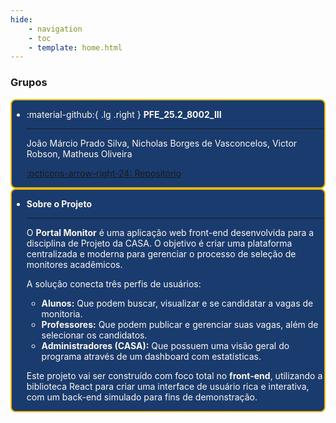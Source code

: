 ```yaml
---
hide:
    - navigation
    - toc
    - template: home.html
---
```


### Grupos

<div class="grid cards" style="background-color: #1A3B6E; color: #FCF8ED; border: 2px solid #F2B705; border-radius: 8px;" markdown>

-   :material-github:{ .lg .right } __PFE_25.2_8002_III__

    ---

    João Márcio Prado Silva, Nicholas Borges de Vasconcelos, Victor Robson, Matheus Oliveira

    [:octicons-arrow-right-24: Repositório](https://github.com/Projetos-de-Extensao/PFE_25.2_8002_III)

</div>

<div class="grid cards" style="background-color: #1A3B6E; color: #FCF8ED; border: 2px solid #F2B705; border-radius: 8px;" markdown>

-   __Sobre o Projeto__

    ---

    O **Portal Monitor** é uma aplicação web front-end desenvolvida para a disciplina de Projeto da CASA. O objetivo é criar uma plataforma centralizada e moderna para gerenciar o processo de seleção de monitores acadêmicos.

    A solução conecta três perfis de usuários:

    - **Alunos:** Que podem buscar, visualizar e se candidatar a vagas de monitoria.
    - **Professores:** Que podem publicar e gerenciar suas vagas, além de selecionar os candidatos.
    - **Administradores (CASA):** Que possuem uma visão geral do programa através de um dashboard com estatísticas.

    Este projeto vai ser construído com foco total no **front-end**, utilizando a biblioteca React para criar uma interface de usuário rica e interativa, com um back-end simulado para fins de demonstração.

</div>